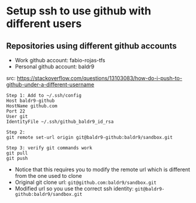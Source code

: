 # Setup ssh to use github with different users

## Repositories using different github accounts

* Work github account: fabio-rojas-tfs
* Personal github account: baldr9

src: https://stackoverflow.com/questions/13103083/how-do-i-push-to-github-under-a-different-username


```
Step 1: Add to ~/.ssh/config
Host baldr9-github
HostName github.com
Port 22
User git
IdentityFile ~/.ssh/github_baldr9_id_rsa

Step 2:
git remote set-url origin git@baldr9-github:baldr9/sandbox.git

Step 3: verify git commands work
git pull
git push

```

* Notice that this requires you to modify the remote url which is different from the one used to clone
* Original git clone url: `git@github.com:baldr9/sandbox.git`
* Modified url so you use the correct ssh identity: `git@baldr9-github:baldr9/sandbox.git`

